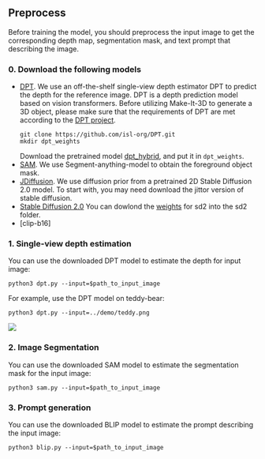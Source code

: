 ## Preprocess

Before training the model, you should preprocess the input image to get the corresponding depth map, segmentation mask, and 
text prompt that describing the image.

### 0. Download the following models

- [DPT](https://github.com/isl-org/DPT). We use an off-the-shelf single-view depth estimator DPT to predict the depth for the reference image. DPT is a depth prediction model based on vision transformers. Before utilizing Make-It-3D to generate a 3D object, please make sure that the requirements of DPT are met according to the [DPT project](https://github.com/isl-org/DPT).
  ```
  git clone https://github.com/isl-org/DPT.git
  mkdir dpt_weights
  ```
  Download the pretrained model [dpt_hybrid](https://github.com/intel-isl/DPT/releases/download/1_0/dpt_hybrid-midas-501f0c75.pt), and put it in `dpt_weights`.
- [SAM](https://github.com/facebookresearch/segment-anything). We use Segment-anything-model to obtain the foreground object mask.
- [JDiffusion](https://github.com/JittorRepos/JDiffusion). We use diffusion prior from a pretrained 2D Stable Diffusion 2.0 model. To start with, you may need download the jittor version of stable diffusion.
- [Stable Diffusion 2.0]() You can dowlond the [weights](https://huggingface.co/stabilityai/stable-diffusion-2-base/tree/main) for sd2 into the sd2 folder.
- [clip-b16] 

### 1. Single-view depth estimation

You can use the downloaded DPT model to estimate the depth for input image:

  ```
  python3 dpt.py --input=$path_to_input_image
  ```
For example, use the DPT model on teddy-bear:
  ```
  python3 dpt.py --input=../demo/teddy.png
  ```
![](../demo)
### 2. Image Segmentation

You can use the downloaded SAM model to estimate the segmentation mask for the input image:
  ```
  python3 sam.py --input=$path_to_input_image
  ```

### 3. Prompt generation
You can use the downloaded BLIP model to estimate the prompt describing the input image:
  ```
  python3 blip.py --input=$path_to_input_image
  ```

